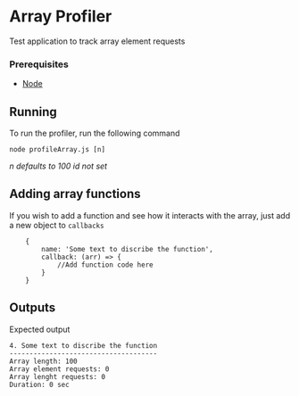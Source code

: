 # Array Profiler
Test application to track array element requests

### Prerequisites
* [Node](https://nodejs.org/en/download/)



## Running
To run the profiler, run the following command

```
node profileArray.js [n]
```
*n defaults to 100 id not set*



## Adding array functions
If you wish to add a function and see how it interacts with the array, just add a new object to `callbacks`

```
    {
        name: 'Some text to discribe the function',
        callback: (arr) => {
            //Add function code here
        }
    }
```

## Outputs
Expected output

```
4. Some text to discribe the function
-------------------------------------
Array length: 100
Array element requests: 0
Array lenght requests: 0
Duration: 0 sec
```
